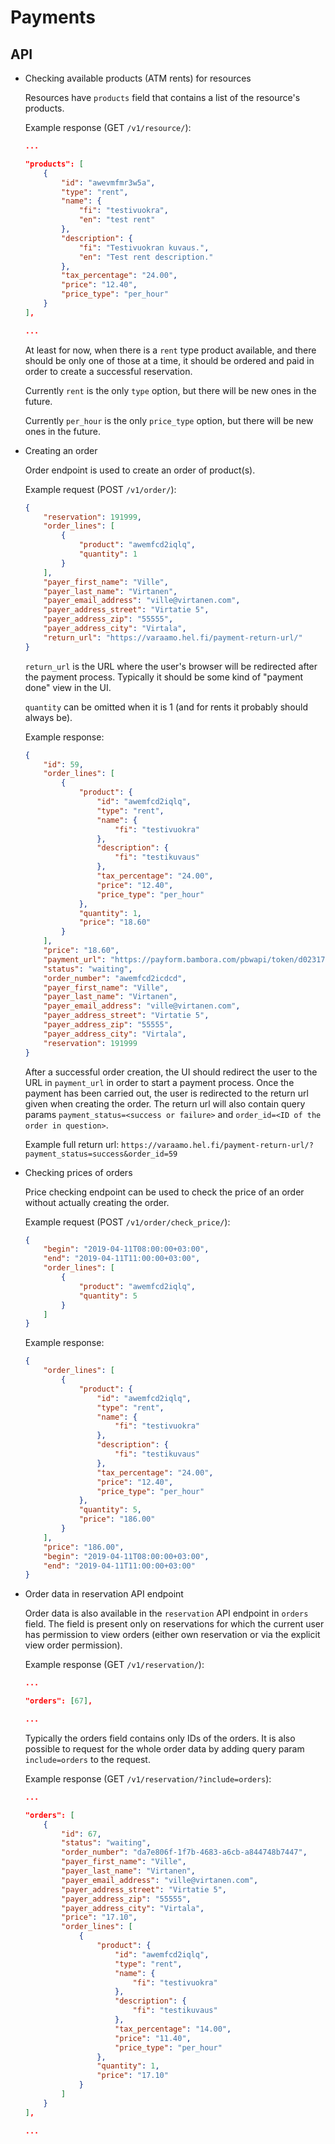 # Payments

## API

- Checking available products (ATM rents) for resources

    Resources have `products` field that contains a list of the resource's products.

    Example response (GET `/v1/resource/`):

    ```json
    ...

    "products": [
        {
            "id": "awevmfmr3w5a",
            "type": "rent",
            "name": {
                "fi": "testivuokra",
                "en": "test rent"
            },
            "description": {
                "fi": "Testivuokran kuvaus.",
                "en": "Test rent description."
            },
            "tax_percentage": "24.00",
            "price": "12.40",
            "price_type": "per_hour"
        }
    ],

    ...
    ```

    At least for now, when there is a `rent` type product available, and there should be only one of those at a time, it should be ordered and paid in order to create a successful reservation.

    Currently `rent` is the only `type` option, but there will be new ones in the future.

    Currently `per_hour` is the only `price_type` option, but there will be new ones in the future.

- Creating an order

    Order endpoint is used to create an order of product(s).

    Example request (POST `/v1/order/`):

    ```json
    {
        "reservation": 191999,
        "order_lines": [
            {
                "product": "awemfcd2iqlq",
                "quantity": 1
            }
        ],
        "payer_first_name": "Ville",
        "payer_last_name": "Virtanen",
        "payer_email_address": "ville@virtanen.com",
        "payer_address_street": "Virtatie 5",
        "payer_address_zip": "55555",
        "payer_address_city": "Virtala",
        "return_url": "https://varaamo.hel.fi/payment-return-url/"
    }
    ```

    `return_url` is the URL where the user's browser will be redirected after the payment process. Typically it should be some kind of "payment done" view in the UI.

    `quantity` can be omitted when it is 1 (and for rents it probably should always be).

    Example response:

    ```json
    {
        "id": 59,
        "order_lines": [
            {
                "product": {
                    "id": "awemfcd2iqlq",
                    "type": "rent",
                    "name": {
                        "fi": "testivuokra"
                    },
                    "description": {
                        "fi": "testikuvaus"
                    },
                    "tax_percentage": "24.00",
                    "price": "12.40",
                    "price_type": "per_hour"
                },
                "quantity": 1,
                "price": "18.60"
            }
        ],
        "price": "18.60",
        "payment_url": "https://payform.bambora.com/pbwapi/token/d02317692040937087a4c04c303dd0da14441f6f492346e40cea8e6a6c7ffc7c",
        "status": "waiting",
        "order_number": "awemfcd2icdcd",
        "payer_first_name": "Ville",
        "payer_last_name": "Virtanen",
        "payer_email_address": "ville@virtanen.com",
        "payer_address_street": "Virtatie 5",
        "payer_address_zip": "55555",
        "payer_address_city": "Virtala",
        "reservation": 191999
    }
    ```

    After a successful order creation, the UI should redirect the user to the URL in `payment_url` in order to start a payment process. Once the payment has been carried out, the user is redirected to the return url given when creating the order. The return url will also contain query params `payment_status=<success or failure>` and `order_id=<ID of the order in question>`.

    Example full return url: `https://varaamo.hel.fi/payment-return-url/?payment_status=success&order_id=59`

- Checking prices of orders

    Price checking endpoint can be used to check the price of an order without actually creating the order.

    Example request (POST `/v1/order/check_price/`):

    ```json
    {
        "begin": "2019-04-11T08:00:00+03:00",
        "end": "2019-04-11T11:00:00+03:00",
        "order_lines": [
            {
                "product": "awemfcd2iqlq",
                "quantity": 5
            }
        ]
    }
    ```

    Example response:

    ```json
    {
        "order_lines": [
            {
                "product": {
                    "id": "awemfcd2iqlq",
                    "type": "rent",
                    "name": {
                        "fi": "testivuokra"
                    },
                    "description": {
                        "fi": "testikuvaus"
                    },
                    "tax_percentage": "24.00",
                    "price": "12.40",
                    "price_type": "per_hour"
                },
                "quantity": 5,
                "price": "186.00"
            }
        ],
        "price": "186.00",
        "begin": "2019-04-11T08:00:00+03:00",
        "end": "2019-04-11T11:00:00+03:00"
    }
    ```

- Order data in reservation API endpoint

    Order data is also available in the `reservation` API endpoint in `orders` field. The field is present only on reservations for which the current user has permission to view orders (either own reservation or via the explicit view order permission).

    Example response (GET `/v1/reservation/`):

    ```json
    ...

    "orders": [67],

    ...
    ```

    Typically the orders field contains only IDs of the orders. It is also possible to request for the whole order data by adding query param `include=orders` to the request.

    Example response (GET `/v1/reservation/?include=orders`):

    ```json
    ...

    "orders": [
        {
            "id": 67,
            "status": "waiting",
            "order_number": "da7e806f-1f7b-4683-a6cb-a844748b7447",
            "payer_first_name": "Ville",
            "payer_last_name": "Virtanen",
            "payer_email_address": "ville@virtanen.com",
            "payer_address_street": "Virtatie 5",
            "payer_address_zip": "55555",
            "payer_address_city": "Virtala",
            "price": "17.10",
            "order_lines": [
                {
                    "product": {
                        "id": "awemfcd2iqlq",
                        "type": "rent",
                        "name": {
                            "fi": "testivuokra"
                        },
                        "description": {
                            "fi": "testikuvaus"
                        },
                        "tax_percentage": "14.00",
                        "price": "11.40",
                        "price_type": "per_hour"
                    },
                    "quantity": 1,
                    "price": "17.10"
                }
            ]
        }
    ],

    ...
    ```
